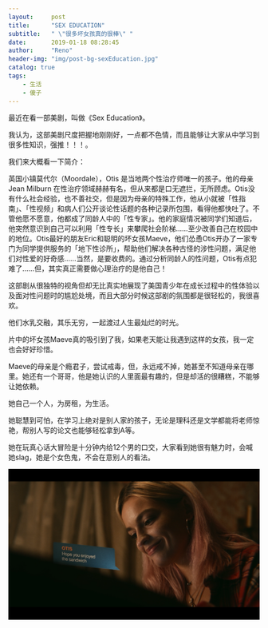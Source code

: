 ```yaml
---
layout:     post
title:      "SEX EDUCATION"
subtitle:   " \"很多坏女孩真的很棒\" "
date:       2019-01-18 08:28:45
author:     "Reno"
header-img: "img/post-bg-sexEducation.jpg"
catalog: true
tags:
    - 生活
    - 傻子
---
```


最近在看一部美剧，叫做《Sex Education》。

我认为，这部美剧尺度把握地刚刚好，一点都不色情，而且能够让大家从中学习到很多性知识，强推！！！。

我们来大概看一下简介：

英国小镇莫代尔（Moordale），Otis 是当地两个性治疗师唯一的孩子。他的母亲 Jean Milburn 在性治疗领域赫赫有名，但从来都是口无遮拦，无所顾虑。Otis没有什么社会经验，也不善社交，但是因为母亲的特殊工作，他从小就被「性指南」、「性视频」和病人们公开谈论性话题的各种记录所包围，看得他都快吐了。不管他愿不愿意，他都成了同龄人中的「性专家」。他的家庭情况被同学们知道后，他突然意识到自己可以利用「性专长」来攀爬社会阶梯……至少改善自己在校园中的地位。Otis最好的朋友Eric和聪明的坏女孩Maeve，他们怂恿Otis开办了一家专门为同学提供服务的「地下性诊所」，帮助他们解决各种古怪的涉性问题，满足他们对性爱的好奇感……当然，是要收费的。通过分析同龄人的性问题，Otis有点犯难了……但，其实真正需要做心理治疗的是他自己！

这部剧从很独特的视角但却无比真实地展现了美国青少年在成长过程中的性体验以及面对性问题时的尴尬处境，而且大部分时候这部剧的氛围都是很轻松的，我很喜欢。

他们水乳交融，其乐无穷，一起渡过人生最灿烂的时光。

片中的坏女孩Maeve真的吸引到了我，如果老天能让我遇到这样的女孩，我一定也会好好珍惜。

Maeve的母亲是个瘾君子，尝试戒毒，但，永远戒不掉，她甚至不知道母亲在哪里。她还有一个哥哥，他是她认识的人里面最有趣的，但是却活的很糟糕，不能够让她依赖。

她自己一个人，为房租，为生活。

她聪慧到可怕，在学习上绝对是别人家的孩子，无论是理科还是文学都能将老师惊艳，帮别人写的论文也能够轻松拿到A等。

她在玩真心话大冒险是十分钟内给12个男的口交，大家看到她很有魅力时，会喊她slag，她是个女色鬼，不会在意别人的看法。

![](https://github.com/LSKLee1/LSKLee1.github.io/blob/master/img/post-pic/post-sexEducation.png)





















